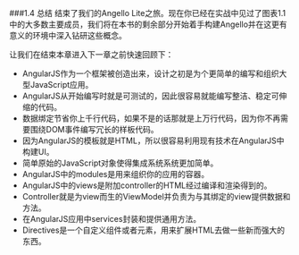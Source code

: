 ###1.4 总结
结束了我们的Angello Lite之旅。现在你已经在实战中见过了图表1.1中的大多数主要成员，我们将在本书的剩余部分开始着手构建Angello并在这更有意义的环境中深入钻研这些概念。

让我们在结束本章进入下一章之前快速回顾下：

- AngularJS作为一个框架被创造出来，设计之初是为个更简单的编写和组织大型JavaScript应用。
- AngularJS从开始编写时就是可测试的，因此很容易就能编写整洁、稳定可伸缩的代码。
- 数据绑定节省你上千行代码，如果不是的话那就是上万行代码，因为你不再需要围绕DOM事件编写冗长的样板代码。
- 因为AngularJS的模板就是HTML，所以很容易利用现有技术在AngularJS中构建UI。
- 简单原始的JavaScript对象使得集成系统系统更加简单。
- AngularJS中的modules是用来组织你的应用的容器。
- AngularJS中的views是附加controller的HTML经过编译和渲染得到的。
- Controller就是为view而生的ViewModel并负责为与其绑定的view提供数据和方法。
- 在AngularJS应用中services封装和提供通用方法。
- Directives是一个自定义组件或者元素，用来扩展HTML去做一些新而强大的东西。